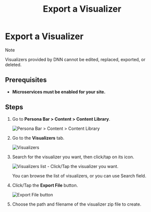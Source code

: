 ﻿---
uid: content-managers-export-visualizer
locale: en
title: Export a Visualizer
dnneditions: Evoq Engage
dnnversion: 09.02.00
related-topics: create-visualizer,edit-visualizer,delete-visualizer,import-visualizer
---

# Export a Visualizer

> [!Note]
> Visualizers provided by DNN cannot be edited, replaced, exported, or deleted.

## Prerequisites

*   **Microservices must be enabled for your site.**

## Steps

1.  Go to **Persona Bar \> Content \> Content Library**.
    
    ![Persona Bar > Content > Content Library](/images/scr-pbar-cmg-Content-E91.png)
    
2.  Go to the **Visualizers** tab.
    
    ![Visualizers](/images/scr-pbtabs-all-Content-ContentLibrary-Visualizers-E91.png)
    
3.  Search for the visualizer you want, then click/tap on its icon.
    
      
    
    ![Visualizers list - Click/Tap the visualizer you want.](/images/scr-Visualizers-List-SearchClickTap-E91.gif)
    
      
    
    You can browse the list of visualizers, or you can use Search field.
    
4.  Click/Tap the **Export File** button.
    
      
    
    ![Export File button](/images/scr-Visualizers-Details-Export-E91.png)
    
      
    
5.  Choose the path and filename of the visualizer zip file to create.
